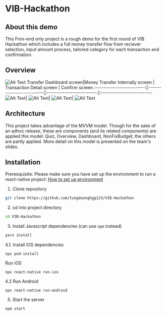 # VIB-Hackathon
## About this demo 
This Fron-end only project is a rough demo for the first round of VIB Hackathon which includes a full money transfer flow from reciever selection, input amount process, tailored category for each transaction and confirmation. 
## Overview
![Alt Text](https://media.giphy.com/media/bepjqUWzTgzfgtmNV3/giphy.gif)
Transfer Dashboard screen|Money Transfer Internally screen | Transaction Detail screen | Confirm screen
:-------------------------:|:-------------------------:|:-------------------------:|:-------------------------:
![Alt Text](https://media.giphy.com/media/dHfybfdTqLauqJxWN2/giphy.gif)|  ![Alt Text](https://media.giphy.com/media/KZSnD9FDJcF3CT8xqM/giphy.gif)| ![Alt Text](https://media.giphy.com/media/v3cpFbHzWSuogvSiMW/giphy.gif)| ![Alt Text](https://media.giphy.com/media/toGSjwLDzFeYeIU0dC/giphy.gif)

## Architecture
This project takes advantage of the MVVM model. Though for the sake of an adhoc release, these are components (and its related components) are applied this model: Quiz, Overview, Dashboard, NonFixBudget; the others are partly applied. More detail on this model is presented on the team's slides.

## Installation 
Preresquisite: Please make sure you have set up the environment to run a react-native project: [How to set up environment](https://reactnative.dev/docs/environment-setup) 

1. Clone repository 
```bash
git clone https://github.com/tungduonghgg123/VIB-Hackathon
```
2. cd into project directory
```bash
cd VIB-Hackathon
```
3. Install Javascript dependencies (can use `npm` instead)
```bash
yarn install
```
4.1. Install iOS dependencies
```
npx pod-install
```
Run iOS 
```
npx react-native run-ios
```
4.2 Run Android
```
npx react-native run-android
```
5. Start the server
``` 
npm start
```

